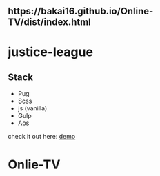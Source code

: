 <h2>https://bakai16.github.io/Online-TV/dist/index.html</h2>

# justice-league

## Stack
* Pug
* Scss
* js (vanilla)
* Gulp
* Aos

check it out here: [demo](https://unleashed97.github.io/justice-league/dist/)
# Onlie-TV
